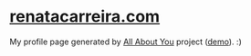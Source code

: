 [renatacarreira.com](http://renatacarreira.com)
=========================

My profile page generated by [All About You](https://github.com/recarreira/all_about_you) project ([demo](http://renatacarreira.com/all_about_you/)). :)
